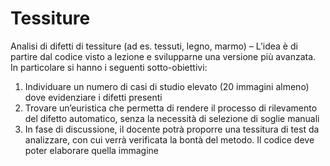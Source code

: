# Tessiture
Analisi di difetti di tessiture (ad es. tessuti, legno, marmo) –
L’idea è di partire dal codice visto a lezione e svilupparne una versione più avanzata. In particolare si hanno i seguenti sotto-obiettivi: 
  1. Individuare un numero di casi di studio elevato (20 immagini almeno) dove evidenziare i difetti presenti 
  2. Trovare un’euristica che permetta di rendere il processo di rilevamento del difetto automatico, senza la necessità di selezione di soglie manuali 
  3. In fase di discussione, il docente potrà proporre una tessitura di test da analizzare, con cui verrà verificata la bontà del metodo. Il codice deve poter elaborare    quella immagine
